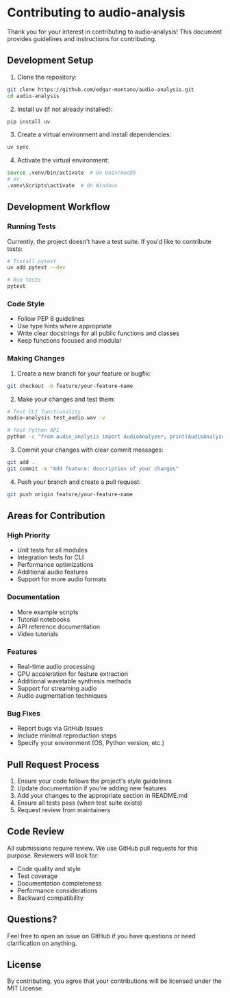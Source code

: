 # Contributing to audio-analysis

Thank you for your interest in contributing to audio-analysis! This document provides guidelines and instructions for contributing.

## Development Setup

1. Clone the repository:
```bash
git clone https://github.com/edgar-montano/audio-analysis.git
cd audio-analysis
```

2. Install uv (if not already installed):
```bash
pip install uv
```

3. Create a virtual environment and install dependencies:
```bash
uv sync
```

4. Activate the virtual environment:
```bash
source .venv/bin/activate  # On Unix/macOS
# or
.venv\Scripts\activate  # On Windows
```

## Development Workflow

### Running Tests

Currently, the project doesn't have a test suite. If you'd like to contribute tests:

```bash
# Install pytest
uv add pytest --dev

# Run tests
pytest
```

### Code Style

- Follow PEP 8 guidelines
- Use type hints where appropriate
- Write clear docstrings for all public functions and classes
- Keep functions focused and modular

### Making Changes

1. Create a new branch for your feature or bugfix:
```bash
git checkout -b feature/your-feature-name
```

2. Make your changes and test them:
```bash
# Test CLI functionality
audio-analysis test_audio.wav -v

# Test Python API
python -c "from audio_analysis import AudioAnalyzer; print(AudioAnalyzer.__doc__)"
```

3. Commit your changes with clear commit messages:
```bash
git add .
git commit -m "Add feature: description of your changes"
```

4. Push your branch and create a pull request:
```bash
git push origin feature/your-feature-name
```

## Areas for Contribution

### High Priority
- Unit tests for all modules
- Integration tests for CLI
- Performance optimizations
- Additional audio features
- Support for more audio formats

### Documentation
- More example scripts
- Tutorial notebooks
- API reference documentation
- Video tutorials

### Features
- Real-time audio processing
- GPU acceleration for feature extraction
- Additional wavetable synthesis methods
- Support for streaming audio
- Audio augmentation techniques

### Bug Fixes
- Report bugs via GitHub Issues
- Include minimal reproduction steps
- Specify your environment (OS, Python version, etc.)

## Pull Request Process

1. Ensure your code follows the project's style guidelines
2. Update documentation if you're adding new features
3. Add your changes to the appropriate section in README.md
4. Ensure all tests pass (when test suite exists)
5. Request review from maintainers

## Code Review

All submissions require review. We use GitHub pull requests for this purpose. Reviewers will look for:

- Code quality and style
- Test coverage
- Documentation completeness
- Performance considerations
- Backward compatibility

## Questions?

Feel free to open an issue on GitHub if you have questions or need clarification on anything.

## License

By contributing, you agree that your contributions will be licensed under the MIT License.

